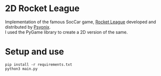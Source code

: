 # 2D Rocket League
Implementation of the famous SocCar game, [Rocket League](https://www.rocketleague.com/) developed and distributed by 
[Psyonix](https://www.psyonix.com/).  
I used the PyGame library to create a 2D version of the same.

# Setup and use
    pip install -r requirements.txt  
    python3 main.py